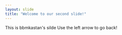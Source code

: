 ```yaml
---
layout: slide
title: "Welcome to our second slide!"
---
```

This is bbmkastan's silde
Use the left arrow to go back!